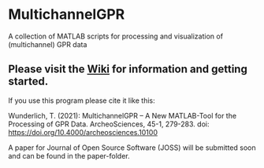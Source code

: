 # MultichannelGPR
A collection of MATLAB scripts for processing and visualization of (multichannel) GPR data

## Please visit the [Wiki](https://github.com/tinawunderlich/MultichannelGPR/wiki) for information and getting started.



If you use this program please cite it like this:

Wunderlich, T. (2021): MultichannelGPR – A New MATLAB-Tool for the Processing of GPR Data. ArcheoSciences, 45-1, 279-283. doi: https://doi.org/10.4000/archeosciences.10100

A paper for Journal of Open Source Software (JOSS) will be submitted soon and can be found in the paper-folder.
